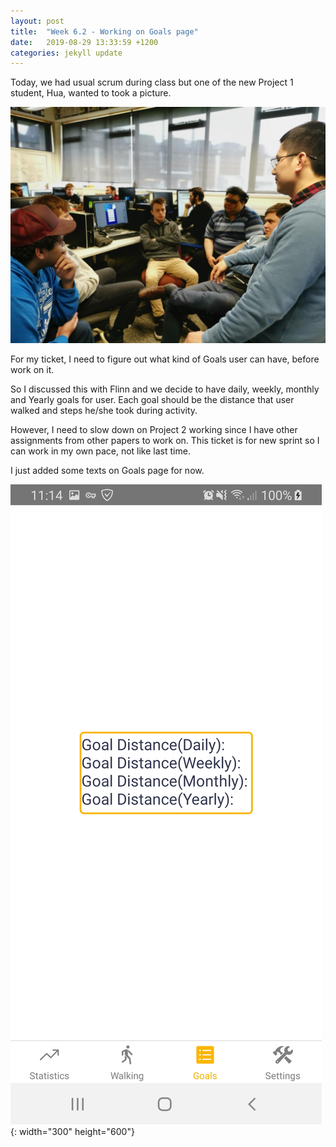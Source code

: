 ```yaml
---
layout: post
title:  "Week 6.2 - Working on Goals page"
date:   2019-08-29 13:33:59 +1200
categories: jekyll update
---
```


Today, we had usual scrum during class but one of the new Project 1 student, Hua, wanted to took a picture.

![Picture of Mobile development crew](/assets/img/Week_6_2_1.png)

For my ticket, I need to figure out what kind of Goals user can have, before work on it.

So I discussed this with Flinn and we decide to have daily, weekly, monthly and Yearly goals for user.
Each goal should be the distance that user walked and steps he/she took during activity.

However, I need to slow down on Project 2 working since I have other assignments from other papers to work on.
This ticket is for new sprint so I can work in my own pace, not like last time.

I just added some texts on Goals page for now.

![Goals page](/assets/img/Week_6_2_2.jpg){: width="300" height="600"}
